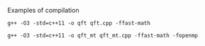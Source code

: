 Examples of compilation

```
g++ -O3 -std=c++11 -o qft qft.cpp -ffast-math

g++ -O3 -std=c++11 -o qft_mt qft_mt.cpp -ffast-math -fopenmp
